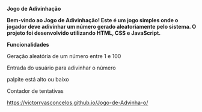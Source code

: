 **Jogo de Adivinhação**

**Bem-vindo ao Jogo de Adivinhação! Este é um jogo simples onde o jogador deve adivinhar um número gerado aleatoriamente pelo sistema. O projeto foi desenvolvido utilizando HTML, CSS e JavaScript.**

**Funcionalidades**

Geração aleatória de um número entre 1 e 100

Entrada do usuário para adivinhar o número

palpite está alto ou baixo

Contador de tentativas

https://victorrvasconcelos.github.io/Jogo-de-Advinha-o/
